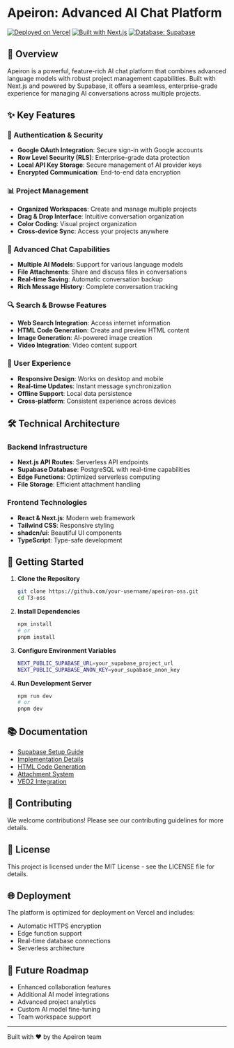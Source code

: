 # Apeiron: Advanced AI Chat Platform

[![Deployed on Vercel](https://img.shields.io/badge/Deployed%20on-Vercel-black?style=for-the-badge&logo=vercel)](https://vercel.com/themalagasywizards-projects/v0-build-a-website)
[![Built with Next.js](https://img.shields.io/badge/Built%20with-Next.js-black?style=for-the-badge&logo=next.js)](https://nextjs.org)
[![Database: Supabase](https://img.shields.io/badge/Database-Supabase-black?style=for-the-badge&logo=supabase)](https://supabase.com)

## 🌟 Overview

Apeiron is a powerful, feature-rich AI chat platform that combines advanced language models with robust project management capabilities. Built with Next.js and powered by Supabase, it offers a seamless, enterprise-grade experience for managing AI conversations across multiple projects.

## ✨ Key Features

### 🔐 Authentication & Security
- **Google OAuth Integration**: Secure sign-in with Google accounts
- **Row Level Security (RLS)**: Enterprise-grade data protection
- **Local API Key Storage**: Secure management of AI provider keys
- **Encrypted Communication**: End-to-end data encryption

### 📊 Project Management
- **Organized Workspaces**: Create and manage multiple projects
- **Drag & Drop Interface**: Intuitive conversation organization
- **Color Coding**: Visual project organization
- **Cross-device Sync**: Access your projects anywhere

### 💬 Advanced Chat Capabilities
- **Multiple AI Models**: Support for various language models
- **File Attachments**: Share and discuss files in conversations
- **Real-time Saving**: Automatic conversation backup
- **Rich Message History**: Complete conversation tracking

### 🔍 Search & Browse Features
- **Web Search Integration**: Access internet information
- **HTML Code Generation**: Create and preview HTML content
- **Image Generation**: AI-powered image creation
- **Video Integration**: Video content support

### 📱 User Experience
- **Responsive Design**: Works on desktop and mobile
- **Real-time Updates**: Instant message synchronization
- **Offline Support**: Local data persistence
- **Cross-platform**: Consistent experience across devices

## 🛠️ Technical Architecture

### Backend Infrastructure
- **Next.js API Routes**: Serverless API endpoints
- **Supabase Database**: PostgreSQL with real-time capabilities
- **Edge Functions**: Optimized serverless computing
- **File Storage**: Efficient attachment handling

### Frontend Technologies
- **React & Next.js**: Modern web framework
- **Tailwind CSS**: Responsive styling
- **shadcn/ui**: Beautiful UI components
- **TypeScript**: Type-safe development

## 🚀 Getting Started

1. **Clone the Repository**
   ```bash
   git clone https://github.com/your-username/apeiron-oss.git
   cd T3-oss
   ```

2. **Install Dependencies**
   ```bash
   npm install
   # or
   pnpm install
   ```

3. **Configure Environment Variables**
   ```bash
   NEXT_PUBLIC_SUPABASE_URL=your_supabase_project_url
   NEXT_PUBLIC_SUPABASE_ANON_KEY=your_supabase_anon_key
   ```

4. **Run Development Server**
   ```bash
   npm run dev
   # or
   pnpm dev
   ```

## 📚 Documentation

- [Supabase Setup Guide](./SUPABASE_SETUP.md)
- [Implementation Details](./IMPLEMENTATION_SUMMARY.md)
- [HTML Code Generation](./docs/HTML_CODE_GENERATION.md)
- [Attachment System](./docs/ATTACHMENT_SYSTEM.md)
- [VEO2 Integration](./docs/VEO2_INTEGRATION.md)

## 🤝 Contributing

We welcome contributions! Please see our contributing guidelines for more details.

## 📄 License

This project is licensed under the MIT License - see the LICENSE file for details.

## 🌐 Deployment

The platform is optimized for deployment on Vercel and includes:
- Automatic HTTPS encryption
- Edge function support
- Real-time database connections
- Serverless architecture

## 🔮 Future Roadmap

- Enhanced collaboration features
- Additional AI model integrations
- Advanced project analytics
- Custom AI model fine-tuning
- Team workspace support

---

Built with ❤️ by the Apeiron team
